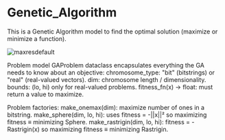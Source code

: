 # Genetic_Algorithm
This is a Genetic Algorithm model to find the optimal solution (maximize or minimize a function).

![maxresdefault](https://github.com/user-attachments/assets/63af54ab-432a-47da-bdea-27684bcd7f41)

Problem model
GAProblem dataclass encapsulates everything the GA needs to know about an objective:
chromosome_type: "bit" (bitstrings) or "real" (real-valued vectors).
dim: chromosome length / dimensionality.
bounds: (lo, hi) only for real-valued problems.
fitness_fn(x) -> float: must return a value to maximize.

Problem factories:
make_onemax(dim): maximize number of ones in a bitstring.
make_sphere(dim, lo, hi): uses fitness = -||x||² so maximizing fitness ≡ minimizing Sphere.
make_rastrigin(dim, lo, hi): fitness = -Rastrigin(x) so maximizing fitness ≡ minimizing Rastrigin.
